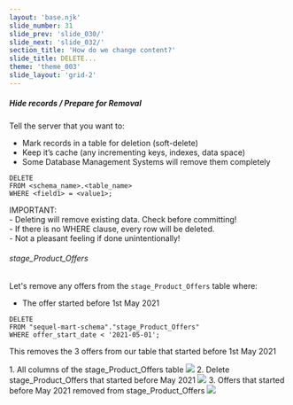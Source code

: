 ```yaml
---
layout: 'base.njk'
slide_number: 31
slide_prev: 'slide_030/'
slide_next: 'slide_032/'
section_title: 'How do we change content?'
slide_title: DELETE...
theme: 'theme_003'
slide_layout: 'grid-2'
---
```


<section class="slide__text">

##### Hide records / Prepare for Removal
Tell the server that you want to: 
- Mark records in a table for deletion (soft-delete)
- Keep it’s cache (any incrementing keys, indexes, data space)
- Some Database Management Systems will remove them completely

```
DELETE
FROM <schema_name>.<table_name>
WHERE <field1> = <value1>;
```

<div class="warning">IMPORTANT:</div>
<div class="warning">- Deleting will remove existing data. Check before committing!</div>
<div class="warning">- If there is no WHERE clause, every row will be deleted.</div>
<div class="warning">- Not a pleasant feeling if done unintentionally!</div>

###### stage_Product_Offers

Let's remove any offers from the `stage_Product_Offers` table where:
- The offer started before 1st May 2021

```
DELETE
FROM "sequel-mart-schema"."stage_Product_Offers"
WHERE offer_start_date < '2021-05-01';
```

This removes the 3 offers from our table that started before 1st May 2021


</section>

<section class="slide__images">
<caption>1. All columns of the stage_Product_Offers table</caption>
<img src="{{ '../../images/003_DELETE_stage_Product_Offers_All.png' | url }}" />
<caption>2. Delete stage_Product_Offers that started before May 2021</caption>
<img src="{{ '../../images/003_DELETE_stage_Product_Offers_Before_May_2021.png' | url }}" />
<caption>3. Offers that started before May 2021 removed from stage_Product_Offers</caption>
<img src="{{ '../../images/003_DELETE_stage_Product_Offers_Before_May_2021_After.png' | url }}" />



</section>
